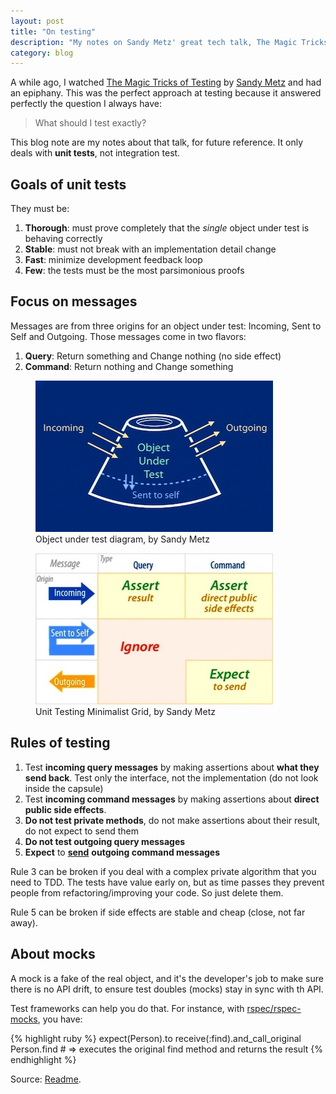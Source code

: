 ```yaml
---
layout: post
title: "On testing"
description: "My notes on Sandy Metz' great tech talk, The Magic Tricks of Testing"
category: blog
---
```


A while ago, I watched [The Magic Tricks of Testing](https://www.youtube.com/watch?v=URSWYvyc42M)
by [Sandy Metz](https://twitter.com/sandimetz) and had an epiphany. This was the perfect
approach at testing because it answered perfectly the question I always have:

> What should I test exactly?

This blog note are my notes about that talk, for future reference. It only deals
with **unit tests**, not integration test.

## Goals of unit tests

They must be:

1. **<span title="(minutieux, rigoureux)">Thorough</span>**: must prove completely that
the *single* object under test is behaving correctly
2. **Stable**: must not break with an implementation detail change
3. **Fast**: minimize development feedback loop
4. **Few**: the tests must be the most parsimonious proofs

## Focus on messages

Messages are from three origins for an object under test: Incoming, Sent to Self and Outgoing.
Those messages come in two flavors:

1. **Query**: Return something and Change nothing (no side effect)
2. **Command**: Return nothing and Change something

<div class="spacer without-border">

</div>

<figure class="center pull-left">
  <img src="/images/posts/object_under_test.jpg" alt="Object under test Diagram">
  <figcaption>Object under test diagram, by Sandy Metz</figcaption>
</figure>

<figure class="center pull-right">
  <img src="/images/posts/unit_testing_minimalist_grid.jpg" alt="Unit testing minimalist grid">
  <figcaption>Unit Testing Minimalist Grid, by Sandy Metz</figcaption>
</figure>

<div class="clear">

</div>

<div class="spacer without-border">

</div>

## Rules of testing

1. Test **incoming query messages** by making assertions about **what they send back**.
Test only the interface, not the implementation (do not look inside the capsule)
2. Test **incoming command messages** by making assertions about **direct public side effects**.
3. **Do not test private methods**, do not make assertions about their result, do not
expect to send them
4. **Do not test outgoing query messages**
5. **Expect** to <span style="text-decoration:underline; font-weight: bold">send</span> **outgoing command messages**

Rule 3 can be broken if you deal with a complex private algorithm that you need to TDD. The tests
have value early on, but as time passes they prevent people from refactoring/improving your code.
So just delete them.

Rule 5 can be broken if side effects are stable and cheap (close, not far away).

## About mocks

A mock is a fake of the real object, and it's the developer's job to make sure there
is no API drift, to ensure test doubles (mocks) stay in sync with th API.

Test frameworks can help you do that. For instance, with [rspec/rspec-mocks](https://github.com/rspec/rspec-mocks), you have:

{% highlight ruby %}
expect(Person).to receive(:find).and_call_original
Person.find # => executes the original find method and returns the result
{% endhighlight %}

Source: [Readme](https://github.com/rspec/rspec-mocks#delegating-to-the-original-implementation).